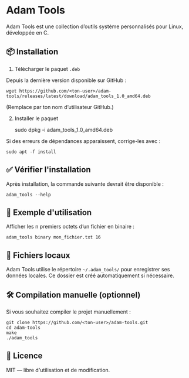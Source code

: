 Adam Tools
===========

Adam Tools est une collection d’outils système personnalisés pour Linux, développée en C.

📦 Installation
----------------

1. Télécharger le paquet `.deb`

Depuis la dernière version disponible sur GitHub :

    wget https://github.com/<ton-user>/adam-tools/releases/latest/download/adam_tools_1.0_amd64.deb

(Remplace <ton-user> par ton nom d’utilisateur GitHub.)

2. Installer le paquet

    sudo dpkg -i adam_tools_1.0_amd64.deb

Si des erreurs de dépendances apparaissent, corrige-les avec :

    sudo apt -f install


✅ Vérifier l'installation
---------------------------

Après installation, la commande suivante devrait être disponible :

    adam_tools --help


🔧 Exemple d'utilisation
-------------------------

Afficher les n premiers octets d’un fichier en binaire :

    adam_tools binary mon_fichier.txt 16


📁 Fichiers locaux
-------------------

Adam Tools utilise le répertoire `~/.adam_tools/` pour enregistrer ses données locales.
Ce dossier est créé automatiquement si nécessaire.


🛠️ Compilation manuelle (optionnel)
-------------------------------------

Si vous souhaitez compiler le projet manuellement :

    git clone https://github.com/<ton-user>/adam-tools.git
    cd adam-tools
    make
    ./adam_tools


📄 Licence
-----------

MIT — libre d'utilisation et de modification.
